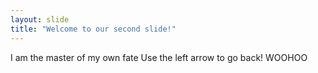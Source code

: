 ```yaml
---
layout: slide
title: "Welcome to our second slide!"
---
```

I am the master of my own fate
Use the left arrow to go back! WOOHOO